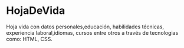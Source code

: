 # HojaDeVida
Hoja vida con datos personales,educación, habilidades técnicas, experiencia laboral,idiomas, cursos entre otros a través de tecnologias como: HTML, CSS.
